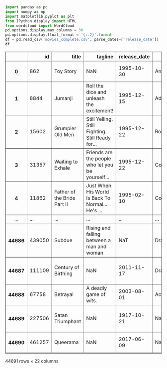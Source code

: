 ```python
import pandas as pd
import numpy as np
import matplotlib.pyplot as plt
from IPython.display import HTML
from wordcloud import WordCloud
pd.options.display.max_columns = 30
pd.options.display.float_format = '{:.2}'.format
df = pd.read_csv('movies_complete.csv', parse_dates=['release_date'])
df
```




<div>
<style scoped>
    .dataframe tbody tr th:only-of-type {
        vertical-align: middle;
    }

    .dataframe tbody tr th {
        vertical-align: top;
    }

    .dataframe thead th {
        text-align: right;
    }
</style>
<table border="1" class="dataframe">
  <thead>
    <tr style="text-align: right;">
      <th></th>
      <th>id</th>
      <th>title</th>
      <th>tagline</th>
      <th>release_date</th>
      <th>genres</th>
      <th>belongs_to_collection</th>
      <th>original_language</th>
      <th>budget_musd</th>
      <th>revenue_musd</th>
      <th>production_companies</th>
      <th>production_countries</th>
      <th>vote_count</th>
      <th>vote_average</th>
      <th>popularity</th>
      <th>runtime</th>
      <th>overview</th>
      <th>spoken_languages</th>
      <th>poster_path</th>
      <th>cast</th>
      <th>cast_size</th>
      <th>crew_size</th>
      <th>director</th>
    </tr>
  </thead>
  <tbody>
    <tr>
      <th>0</th>
      <td>862</td>
      <td>Toy Story</td>
      <td>NaN</td>
      <td>1995-10-30</td>
      <td>Animation|Comedy|Family</td>
      <td>Toy Story Collection</td>
      <td>en</td>
      <td>3e+01</td>
      <td>3.7e+02</td>
      <td>Pixar Animation Studios</td>
      <td>United States of America</td>
      <td>5.4e+03</td>
      <td>7.7</td>
      <td>2.2e+01</td>
      <td>8.1e+01</td>
      <td>Led by Woody, Andy's toys live happily in his ...</td>
      <td>English</td>
      <td>&lt;img src='http://image.tmdb.org/t/p/w185//uXDf...</td>
      <td>Tom Hanks|Tim Allen|Don Rickles|Jim Varney|Wal...</td>
      <td>13</td>
      <td>106</td>
      <td>John Lasseter</td>
    </tr>
    <tr>
      <th>1</th>
      <td>8844</td>
      <td>Jumanji</td>
      <td>Roll the dice and unleash the excitement!</td>
      <td>1995-12-15</td>
      <td>Adventure|Fantasy|Family</td>
      <td>NaN</td>
      <td>en</td>
      <td>6.5e+01</td>
      <td>2.6e+02</td>
      <td>TriStar Pictures|Teitler Film|Interscope Commu...</td>
      <td>United States of America</td>
      <td>2.4e+03</td>
      <td>6.9</td>
      <td>1.7e+01</td>
      <td>1e+02</td>
      <td>When siblings Judy and Peter discover an encha...</td>
      <td>English|Français</td>
      <td>&lt;img src='http://image.tmdb.org/t/p/w185//vgpX...</td>
      <td>Robin Williams|Jonathan Hyde|Kirsten Dunst|Bra...</td>
      <td>26</td>
      <td>16</td>
      <td>Joe Johnston</td>
    </tr>
    <tr>
      <th>2</th>
      <td>15602</td>
      <td>Grumpier Old Men</td>
      <td>Still Yelling. Still Fighting. Still Ready for...</td>
      <td>1995-12-22</td>
      <td>Romance|Comedy</td>
      <td>Grumpy Old Men Collection</td>
      <td>en</td>
      <td>NaN</td>
      <td>NaN</td>
      <td>Warner Bros.|Lancaster Gate</td>
      <td>United States of America</td>
      <td>9.2e+01</td>
      <td>6.5</td>
      <td>1.2e+01</td>
      <td>1e+02</td>
      <td>A family wedding reignites the ancient feud be...</td>
      <td>English</td>
      <td>&lt;img src='http://image.tmdb.org/t/p/w185//1FSX...</td>
      <td>Walter Matthau|Jack Lemmon|Ann-Margret|Sophia ...</td>
      <td>7</td>
      <td>4</td>
      <td>Howard Deutch</td>
    </tr>
    <tr>
      <th>3</th>
      <td>31357</td>
      <td>Waiting to Exhale</td>
      <td>Friends are the people who let you be yourself...</td>
      <td>1995-12-22</td>
      <td>Comedy|Drama|Romance</td>
      <td>NaN</td>
      <td>en</td>
      <td>1.6e+01</td>
      <td>8.1e+01</td>
      <td>Twentieth Century Fox Film Corporation</td>
      <td>United States of America</td>
      <td>3.4e+01</td>
      <td>6.1</td>
      <td>3.9</td>
      <td>1.3e+02</td>
      <td>Cheated on, mistreated and stepped on, the wom...</td>
      <td>English</td>
      <td>&lt;img src='http://image.tmdb.org/t/p/w185//4wjG...</td>
      <td>Whitney Houston|Angela Bassett|Loretta Devine|...</td>
      <td>10</td>
      <td>10</td>
      <td>Forest Whitaker</td>
    </tr>
    <tr>
      <th>4</th>
      <td>11862</td>
      <td>Father of the Bride Part II</td>
      <td>Just When His World Is Back To Normal... He's ...</td>
      <td>1995-02-10</td>
      <td>Comedy</td>
      <td>Father of the Bride Collection</td>
      <td>en</td>
      <td>NaN</td>
      <td>7.7e+01</td>
      <td>Sandollar Productions|Touchstone Pictures</td>
      <td>United States of America</td>
      <td>1.7e+02</td>
      <td>5.7</td>
      <td>8.4</td>
      <td>1.1e+02</td>
      <td>Just when George Banks has recovered from his ...</td>
      <td>English</td>
      <td>&lt;img src='http://image.tmdb.org/t/p/w185//lf9R...</td>
      <td>Steve Martin|Diane Keaton|Martin Short|Kimberl...</td>
      <td>12</td>
      <td>7</td>
      <td>Charles Shyer</td>
    </tr>
    <tr>
      <th>...</th>
      <td>...</td>
      <td>...</td>
      <td>...</td>
      <td>...</td>
      <td>...</td>
      <td>...</td>
      <td>...</td>
      <td>...</td>
      <td>...</td>
      <td>...</td>
      <td>...</td>
      <td>...</td>
      <td>...</td>
      <td>...</td>
      <td>...</td>
      <td>...</td>
      <td>...</td>
      <td>...</td>
      <td>...</td>
      <td>...</td>
      <td>...</td>
      <td>...</td>
    </tr>
    <tr>
      <th>44686</th>
      <td>439050</td>
      <td>Subdue</td>
      <td>Rising and falling between a man and woman</td>
      <td>NaT</td>
      <td>Drama|Family</td>
      <td>NaN</td>
      <td>fa</td>
      <td>NaN</td>
      <td>NaN</td>
      <td>NaN</td>
      <td>Iran</td>
      <td>1.0</td>
      <td>4.0</td>
      <td>0.072</td>
      <td>9e+01</td>
      <td>Rising and falling between a man and woman.</td>
      <td>فارسی</td>
      <td>&lt;img src='http://image.tmdb.org/t/p/w185//pfC8...</td>
      <td>Leila Hatami|Kourosh Tahami|Elham Korda</td>
      <td>3</td>
      <td>9</td>
      <td>Hamid Nematollah</td>
    </tr>
    <tr>
      <th>44687</th>
      <td>111109</td>
      <td>Century of Birthing</td>
      <td>NaN</td>
      <td>2011-11-17</td>
      <td>Drama</td>
      <td>NaN</td>
      <td>tl</td>
      <td>NaN</td>
      <td>NaN</td>
      <td>Sine Olivia</td>
      <td>Philippines</td>
      <td>3.0</td>
      <td>9.0</td>
      <td>0.18</td>
      <td>3.6e+02</td>
      <td>An artist struggles to finish his work while a...</td>
      <td>NaN</td>
      <td>&lt;img src='http://image.tmdb.org/t/p/w185//xZkm...</td>
      <td>Angel Aquino|Perry Dizon|Hazel Orencio|Joel To...</td>
      <td>11</td>
      <td>6</td>
      <td>Lav Diaz</td>
    </tr>
    <tr>
      <th>44688</th>
      <td>67758</td>
      <td>Betrayal</td>
      <td>A deadly game of wits.</td>
      <td>2003-08-01</td>
      <td>Action|Drama|Thriller</td>
      <td>NaN</td>
      <td>en</td>
      <td>NaN</td>
      <td>NaN</td>
      <td>American World Pictures</td>
      <td>United States of America</td>
      <td>6.0</td>
      <td>3.8</td>
      <td>0.9</td>
      <td>9e+01</td>
      <td>When one of her hits goes wrong, a professiona...</td>
      <td>English</td>
      <td>&lt;img src='http://image.tmdb.org/t/p/w185//eGga...</td>
      <td>Erika Eleniak|Adam Baldwin|Julie du Page|James...</td>
      <td>15</td>
      <td>5</td>
      <td>Mark L. Lester</td>
    </tr>
    <tr>
      <th>44689</th>
      <td>227506</td>
      <td>Satan Triumphant</td>
      <td>NaN</td>
      <td>1917-10-21</td>
      <td>NaN</td>
      <td>NaN</td>
      <td>en</td>
      <td>NaN</td>
      <td>NaN</td>
      <td>Yermoliev</td>
      <td>Russia</td>
      <td>0.0</td>
      <td>NaN</td>
      <td>0.0035</td>
      <td>8.7e+01</td>
      <td>In a small town live two brothers, one a minis...</td>
      <td>NaN</td>
      <td>&lt;img src='http://image.tmdb.org/t/p/w185//aorB...</td>
      <td>Iwan Mosschuchin|Nathalie Lissenko|Pavel Pavlo...</td>
      <td>5</td>
      <td>2</td>
      <td>Yakov Protazanov</td>
    </tr>
    <tr>
      <th>44690</th>
      <td>461257</td>
      <td>Queerama</td>
      <td>NaN</td>
      <td>2017-06-09</td>
      <td>NaN</td>
      <td>NaN</td>
      <td>en</td>
      <td>NaN</td>
      <td>NaN</td>
      <td>NaN</td>
      <td>United Kingdom</td>
      <td>0.0</td>
      <td>NaN</td>
      <td>0.16</td>
      <td>7.5e+01</td>
      <td>50 years after decriminalisation of homosexual...</td>
      <td>English</td>
      <td>&lt;img src='http://image.tmdb.org/t/p/w185//oxFE...</td>
      <td>NaN</td>
      <td>0</td>
      <td>1</td>
      <td>Daisy Asquith</td>
    </tr>
  </tbody>
</table>
<p>44691 rows × 22 columns</p>
</div>




```python

```
